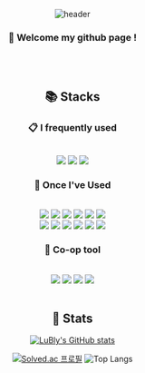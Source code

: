 <div align="center">

![header](https://capsule-render.vercel.app/api?type=waving&color=0c343d&text=Hyunho&fontColor=ffffff)

### :wave: Welcome my github page !

<br/>
  
<br/>

## 📚 Stacks
  
### :clipboard: I frequently used

<br/>

<img src="https://img.shields.io/badge/-C++-00599C?logo=C%2B%2B&logoColor=white">

<img src="https://img.shields.io/badge/-C%23-239120?logo=Csharp&logoColor=white">

<img src="https://img.shields.io/badge/Unity-FFFFFF?logo=Unity&logoColor=black">

### :beginner: Once I've Used

<br/>

<img src="https://img.shields.io/badge/C-A8B9CC?logo=C&logoColor=white">

<img src="https://img.shields.io/badge/Java-007396?logo=Java&logoColor=white">

<img src="https://img.shields.io/badge/JavaScript-F7DF1E?&logo=javascript&logoColor=black">

<img src="https://img.shields.io/badge/TypeScript-3178C6?&logo=TypeScript&logoColor=white">

<img src="https://img.shields.io/badge/Node.js-339933?&logo=Node.js&logoColor=white">

<img src="https://img.shields.io/badge/Socket.io-010101?&logo=Socket.io&logoColor=white">

<br/>

<img src="https://img.shields.io/badge/Spring-6DB33F?&logo=Spring&logoColor=white">

<img src="https://img.shields.io/badge/Spring Boot-6DB33F?&logo=Spring Boot&logoColor=white">

<img src="https://img.shields.io/badge/MySQL-4479A1?&logo=MySQL&logoColor=white">

<img src="https://img.shields.io/badge/Prisma-2D3748?&logo=Prisma&logoColor=white">

<img src="https://img.shields.io/badge/Jupyter-F37626?logo=Jupyter&logoColor=black">

<img src="https://img.shields.io/badge/Google Colab-F9AB00?logo=Google Colab&logoColor=white">

### :speech_balloon: Co-op tool

<br/>

<img src="https://img.shields.io/badge/GitHub-181717?logo=GitHub&logoColor=white">

<img src="https://img.shields.io/badge/Slack-4A154B?logo=Slack&logoColor=white">

<img src="https://img.shields.io/badge/Discord-5865F2?logo=Discord&logoColor=white">

<img src="https://img.shields.io/badge/Notion-000000?logo=Notion&logoColor=white">

<br/>
<br/>

## :rainbow: Stats

[![LuBly's GitHub stats](https://github-readme-stats.vercel.app/api?username=LuBly&show_icon=true&theme=gotham)](https://github.com/anuraghazra/github-readme-stats)  

[![Solved.ac
프로필](http://mazassumnida.wtf/api/v2/generate_badge?boj=lumenize)](https://solved.ac/lumenize) ![Top Langs](https://github-readme-stats.vercel.app/api/top-langs/?username=LuBly&layout=compact&theme=radical)     

  
  
  

